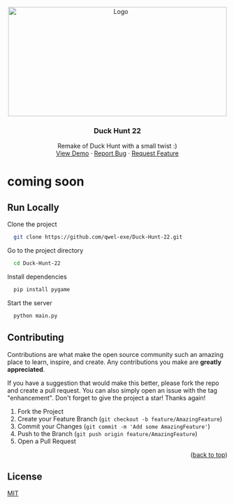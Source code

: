 <!-- PROJECT LOGO -->
<br />
<div align="center">
  <a href="https://github.com/qwel-exe/Duck-Hunt-22">
    <img src="https://i.ytimg.com/vi/Cx5XGOQVx-4/maxresdefault.jpg" alt="Logo" width="500" height="250">
  </a>

<h3 align="center">Duck Hunt 22</h3>

  <p align="center">
    Remake of Duck Hunt with a small twist :)
    <br />
    <a href="https://github.com/qwel-exe/Duck-Hunt-22/">View Demo</a>
    ·
    <a href="https://github.com/qwel-exe/Duck-Hunt-22//issues">Report Bug</a>
    ·
    <a href="https://github.com/qwel-exe/Duck-Hunt-22/issues">Request Feature</a>
  </p>
</div>



# coming soon 


## Run Locally

Clone the project

```bash
  git clone https://github.com/qwel-exe/Duck-Hunt-22.git
```

Go to the project directory

```bash
  cd Duck-Hunt-22
```

Install dependencies

```bash
  pip install pygame
```

Start the server

```bash
  python main.py
```


<!-- CONTRIBUTING -->
## Contributing

Contributions are what make the open source community such an amazing place to learn, inspire, and create. Any contributions you make are **greatly appreciated**.

If you have a suggestion that would make this better, please fork the repo and create a pull request. You can also simply open an issue with the tag "enhancement".
Don't forget to give the project a star! Thanks again!

1. Fork the Project
2. Create your Feature Branch (`git checkout -b feature/AmazingFeature`)
3. Commit your Changes (`git commit -m 'Add some AmazingFeature'`)
4. Push to the Branch (`git push origin feature/AmazingFeature`)
5. Open a Pull Request

<p align="right">(<a href="#readme-top">back to top</a>)</p>



## License
[MIT](https://choosealicense.com/licenses/mit/)
